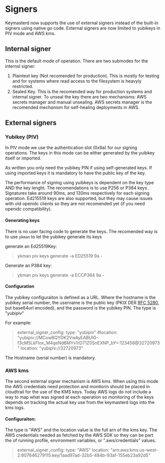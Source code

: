 # Signers

Keymasterd now supports the use of external signers instead of the built-in
signers using native go code. External signers are now limited to yubikeys in PIV mode
and AWS kms.

## Internal signer

This is the default mode of operation. There are two submodes for the internsl signer:
1. Plaintext key (Not recomended for production). This is mostly for testing and for systems
where read access to the filesystem is heavyly restricted.
2. Sealed Key. This is the recomended way for production systems and internal signer. To 
unseal the key there are two mechanisms: AWS secrets manager and manual unsealing. AWS
secrets manager is the recomended mechanism for self-healing deployments in AWS. 


## External signers

### Yubikey (PIV)
In PIV mode we use the authentication slot (0x9a) for our signing operations.
The keys in this mode can be either generated by the yuibkey itself or 
imported.

As written you only need the yubikey PIN if using self-generated keys. If using
imported keys it is mandatory to have the public key of the key.

The performance of signing using yuibkeys is dependent on the key type AND
the key lenght. The recomendations is to use P256 or  P384 keys . Signatures
take around 90ms, and  130ms respectively for each signing operation. Ed215519
keys are also supported, but they may cause issues with old openidc clients
so they are not recomended yet (if you need openidc compatibility).
 
#### Generating keys
There is no user facing code to generate the keys. The recomended way is to
use `ykman` to let the yubikey generate its keys

generate an Ed25519Key:
> ykman piv keys generate -a ED25519 9a -

Generate an P384 key:
> ykman piv keys generate -a ECCP384 9a -

#### Configuration

The yubikey configuraiton is defined as a URL. Where the hostname is the yubikey serial number,
the username is the public key (PKIX DER [RFC 5280](https://www.rfc-editor.org/rfc/rfc5280.html#section-4.1), but base64url encoded),
and the password is the yubikey PIN. The type is "yubipiv"

For example:
>   external_signer_config:
>      type: "yubipiv"
>      #location: "yubipiv://MCowBQYDK2VwAyEABUlG-f3cM5LkFIox_M4qeNdBMYv1rD71Z0SnEXNP_bY=:123456@32720973"
>      location: "yubipiv://32720973"
> 

The Hostname (serial number) is mandatory.

### AWS kms

The second external signer mechanism is AWS kms. When using this mode the AWS credentials need protection
and monitorin should be placed in cloudtrail for the use of the KMS keys. Today AWS logs do not include a way
to map what was signed at each operation so monitoring of the keys depends on tracking the actual key use
from the keymasterd logs into the kms logs. 

#### Configuraiton:
The type is "AWS" and the location value is the full arn of the kms key. The AWS credentials
needed as fetched by the AWS SDK so they can be part the of running profile, environment variables,
or ".aws/credentials" values.

> external_signer_config:
>      type: "AWS"
>      location: "arn:aws:kms:us-west-2:807646279115:key/1aad97ad-32b5-484b-93af-155eb23a92d5"
